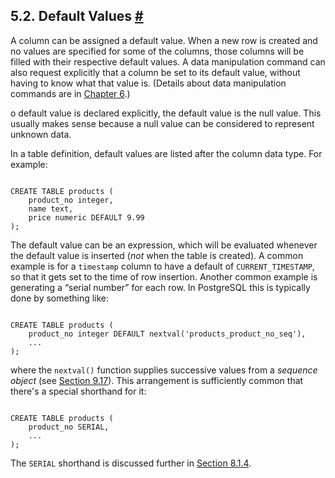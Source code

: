 ## 5.2. Default Values [#](#DDL-DEFAULT)

A column can be assigned a default value. When a new row is created and no values are specified for some of the columns, those columns will be filled with their respective default values. A data manipulation command can also request explicitly that a column be set to its default value, without having to know what that value is. (Details about data manipulation commands are in [Chapter 6](dml "Chapter 6. Data Manipulation").)

o default value is declared explicitly, the default value is the null value. This usually makes sense because a null value can be considered to represent unknown data.

In a table definition, default values are listed after the column data type. For example:

```

CREATE TABLE products (
    product_no integer,
    name text,
    price numeric DEFAULT 9.99
);
```

The default value can be an expression, which will be evaluated whenever the default value is inserted (*not* when the table is created). A common example is for a `timestamp` column to have a default of `CURRENT_TIMESTAMP`, so that it gets set to the time of row insertion. Another common example is generating a “serial number” for each row. In PostgreSQL this is typically done by something like:

```

CREATE TABLE products (
    product_no integer DEFAULT nextval('products_product_no_seq'),
    ...
);
```

where the `nextval()` function supplies successive values from a *sequence object* (see [Section 9.17](functions-sequence "9.17. Sequence Manipulation Functions")). This arrangement is sufficiently common that there's a special shorthand for it:

```

CREATE TABLE products (
    product_no SERIAL,
    ...
);
```

The `SERIAL` shorthand is discussed further in [Section 8.1.4](datatype-numeric#DATATYPE-SERIAL "8.1.4. Serial Types").